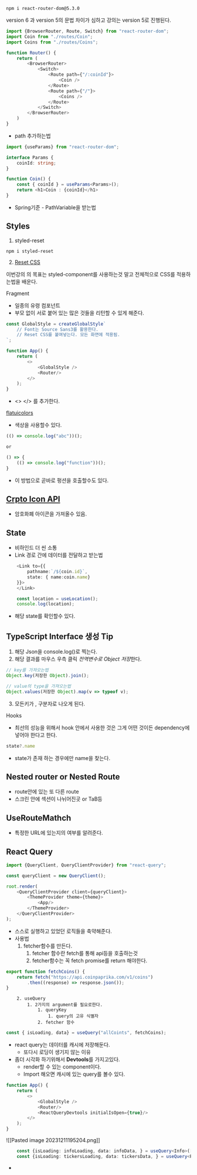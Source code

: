 ```
npm i react-router-dom@5.3.0
```

version 6 과 version 5의 문법 차이가 심하고 강의는 version 5로 진행된다.

```typescript
import {BrowserRouter, Route, Switch} from "react-router-dom";
import Coin from "./routes/Coin";
import Coins from "./routes/Coins";

function Router() {
    return (
        <BrowserRouter>
            <Switch>
                <Route path={"/:coinId"}>
                    <Coin />
                </Route>
                <Route path={"/"}>
                    <Coins />
                </Route>
            </Switch>
        </BrowserRouter>
    )
}
```

- path 추가하는법

```typescript
import {useParams} from "react-router-dom";

interface Params {
    coinId: string;
}

function Coin() {
    const { coinId } = useParams<Params>();
    return <h1>Coin : {coinId}</h1>
}
```

- Spring기준 - PathVariable을 받는법 

## Styles

1. styled-reset
```
npm i styled-reset
```

2. [Reset CSS](https://meyerweb.com/eric/tools/css/reset/)

이번강의 의 목표는 styled-component를 사용하는것 말고 전체적으로 CSS를 적용하는법을 배운다.

Fragment
- 일종의 유령 컴포넌트
- 부모 없이 서로 붙어 있는 많은 것들을 리턴할 수 있게 해준다.
```typescript
const GlobalStyle = createGlobalStyle`
	// Font는 Source Sans3를 활용한다.
	// Reset CSS를 붙여넣는다. 모든 화면에 적용됨.
`;

function App() {
    return (
        <>
            <GlobalStyle />
            <Router/>
        </>
    );
}

```
- <> </> 를 추가한다.

[flatuicolors](https://flatuicolors.com/)
- 색상을 사용할수 있다.

```javascript
(() => console.log("abc"))();

or 

() => {
	(() => console.log("function"))();
}
```
- 이 방법으로 곧바로 펑션을 호출할수도 있다.

## [Crpto Icon API](https://coinicons-api.vercel.app/)
- 암호화폐 아이콘을 가져올수 있음.

## State
- 비하인드 더 씬 소통
- Link 경로 간에 데이터를 전달하고 받는법
```typescript
	<Link to={{
		pathname:`/${coin.id}`,
		state: { name:coin.name}
	}}>
	</Link>
```

```typescript
    const location = useLocation();
    console.log(location);
```
- 해당 state를 확인할수 있다.

## TypeScript Interface 생성 Tip

1. 해당 Json을 console.log()로 찍는다.
2. 해당 결과를 마우스 우측 클릭 *전역변수로 Object 저장*한다.
```typescript
// key를 가져오는법
Object.key(저장한 Object).join();

// value의 type을 가져오는법
Object.values(저장한 Object).map(v => typeof v);
```
3. 모든키가 , 구분자로 나오게 된다.


Hooks
- 최선의 성능을 위해서 hook 안에서 사용한 것은 그게 어떤 것이든 dependency에 넣어야 한다고 한다.

```typescript
state?.name
```
- state가 존재 하는 경우에만 name을 찾는다.

## Nested router or Nested Route
- route안에 있는 또 다른 route
- 스크린 안에 섹션이 나뉘어진곳 or TaB등

## UseRouteMathch
- 특정한 URL에 있는지의 여부를 알려준다.

## React Query
```typescript
import {QueryClient, QueryClientProvider} from "react-query";

const queryClient = new QueryClient();

root.render(
    <QueryClientProvider client={queryClient}>
        <ThemeProvider theme={theme}>
            <App/>
        </ThemeProvider>
    </QueryClientProvider>
);
```
- 스스로 실행하고 있었던 로직들을 축약해준다.
- 사용법
	1.  fetcher함수를 만든다.
		1. fetcher 함수란 fetch를 통해 api등을 호출하는것
		2. fetcher함수는 꼭 fetch promise를 return 해야한다.
```typescript
export function fetchCoins() {
    return fetch("https://api.coinpaprika.com/v1/coins")
        .then((response) => response.json());
}	
```

		2. useQuery
			1. 2가지의 argument를 필요로한다.
				1. queryKey
					1. query의 고유 식별자
				2. fetcher 함수
```typescript
const { isLoading, data} = useQuery("allCoints", fetchCoins);
```
- react query는 데이터를 캐시에 저장해둔다.
	- 또다시 로딩이 생기지 않는 이유
- 좀더 시각화 하기위해서 **Devtools**를 가지고있다.
	- render할 수 있는 component이다.
	- Import 해오면 캐시에 있는 query를 볼수 있다.
```typescript
function App() {
    return (
        <>
            <GlobalStyle />
            <Router/>
            <ReactQueryDevtools initialIsOpen={true}/>
        </>
    );
}
```
![[Pasted image 20231211195204.png]]
```typescript
    const {isLoading: infoLoading, data: infoData, } = useQuery<Info>(["info",coinId], () => fetchCoinInfo(coinId));
    const {isLoading: tickersLoading, data: tickersData, } = useQuery<Price>(["tickers",coinId], () => fetchCoinTickers(coinId));

```
- 